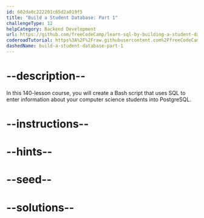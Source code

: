 ```yaml
---
id: 602da0c222201c65d2a019f5
title: "Build a Student Database: Part 1"
challengeType: 12
helpCategory: Backend Development
url: https://github.com/freeCodeCamp/learn-sql-by-building-a-student-database-part-1
coderoadTutorial: https%3A%2F%2Fraw.githubusercontent.com%2FfreeCodeCamp%2Flearn-sql-by-building-a-student-database-part-1%2Fmain%2Ftutorial.json
dashedName: build-a-student-database-part-1
---
```


# --description--

In this 140-lesson course, you will create a Bash script that uses SQL to enter information about your computer science students into PostgreSQL.

# --instructions--

# --hints--

# --seed--

# --solutions--
